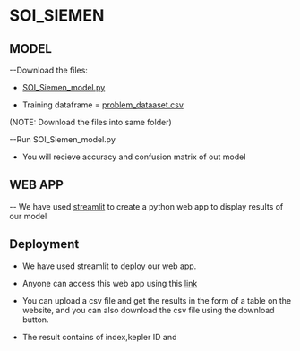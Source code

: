 # SOI_SIEMEN

## MODEL
 
  --Download the files:
   - [SOI_Siemen_model.py](https://github.com/AdumaRishithReddy/SOI_SIEMEN/blob/1d07ff62cfc92c964513831fc840721ce30524bb/SOI_Siemen_model.py)
   
   - Training dataframe = [problem_dataaset.csv](https://github.com/AdumaRishithReddy/SOI_SIEMEN/blob/1d07ff62cfc92c964513831fc840721ce30524bb/problem_dataset.csv)
  
  (NOTE: Download the files into same folder)
  
  --Run SOI_Siemen_model.py
   - You will recieve accuracy and confusion matrix of out model
 
## WEB APP
 
  -- We have used [streamlit](streamlit.io) to create a python web app to display results of our model
   
## Deployment

  - We have used streamlit to deploy our web app.
  
  - Anyone can access this web app using this [link](https://share.streamlit.io/adumarishithreddy/soi_siemen/main/siemen_upload.py)
  
  - You can upload a csv file and get the results in the form of a table on the website, and you can also download the csv file using the download button.
  
  - The result contains of index,kepler ID and 
